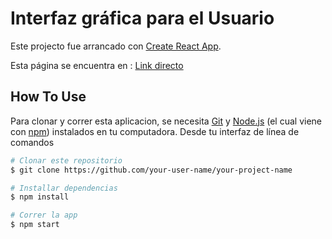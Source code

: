 # Interfaz gráfica para el Usuario

Este projecto fue arrancado con [Create React App](https://github.com/facebook/create-react-app).

Esta página se encuentra en : [Link directo](https://gui-programacion-1.netlify.app/)

## How To Use

Para clonar y correr esta aplicacion, se necesita [Git](https://git-scm.com) y [Node.js](https://nodejs.org/en/download/) (el cual viene con [npm](http://npmjs.com))
instalados en tu computadora. Desde tu interfaz de línea de comandos

```bash
# Clonar este repositorio
$ git clone https://github.com/your-user-name/your-project-name

# Installar dependencias
$ npm install

# Correr la app
$ npm start
```
